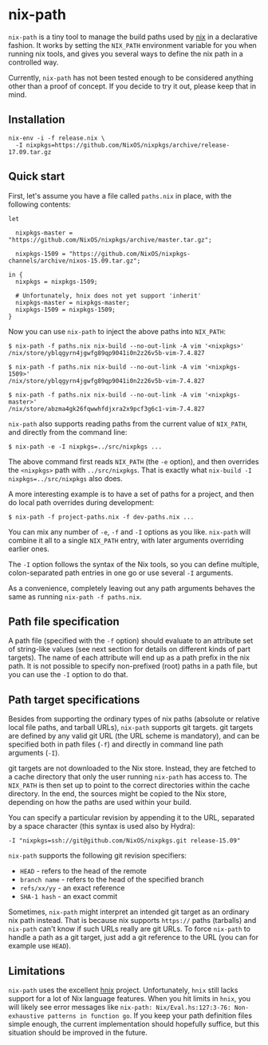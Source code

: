 # nix-path

`nix-path` is a tiny tool to manage the build paths used by
[nix](http://nixos.org/nix) in a declarative fashion. It works by setting the
`NIX_PATH` environment variable for you when running nix tools, and gives you
several ways to define the nix path in a controlled way.

Currently, `nix-path` has not been tested enough to be considered anything
other than a proof of concept. If you decide to try it out, please keep that in
mind.

## Installation

```
nix-env -i -f release.nix \
  -I nixpkgs=https://github.com/NixOS/nixpkgs/archive/release-17.09.tar.gz
```

## Quick start

First, let's assume you have a file called `paths.nix` in place, with the
following contents:

```
let

  nixpkgs-master = "https://github.com/NixOS/nixpkgs/archive/master.tar.gz";

  nixpkgs-1509 = "https://github.com/NixOS/nixpkgs-channels/archive/nixos-15.09.tar.gz";

in {
  nixpkgs = nixpkgs-1509;

  # Unfortunately, hnix does not yet support 'inherit'
  nixpkgs-master = nixpkgs-master;
  nixpkgs-1509 = nixpkgs-1509;
}
```

Now you can use `nix-path` to inject the above paths into `NIX_PATH`:

```
$ nix-path -f paths.nix nix-build --no-out-link -A vim '<nixpkgs>'
/nix/store/yblqgyrn4jgwfg89qp9041i0n2z26v5b-vim-7.4.827

$ nix-path -f paths.nix nix-build --no-out-link -A vim '<nixpkgs-1509>'
/nix/store/yblqgyrn4jgwfg89qp9041i0n2z26v5b-vim-7.4.827

$ nix-path -f paths.nix nix-build --no-out-link -A vim '<nixpkgs-master>'
/nix/store/abzma4gk26fqwwhfdjxra2x9pcf3g6c1-vim-7.4.827
```

`nix-path` also supports reading paths from the current value of `NIX_PATH`,
and directly from the command line:

```
$ nix-path -e -I nixpkgs=../src/nixpkgs ...
```

The above command first reads `NIX_PATH` (the `-e` option), and then overrides
the `<nixpkgs>` path with `../src/nixpkgs`. That is exactly what `nix-build -I
nixpkgs=../src/nixpkgs` also does.

A more interesting example is to have a set of paths for a project, and then do
local path overrides during development:

```
$ nix-path -f project-paths.nix -f dev-paths.nix ...
```

You can mix any number of `-e`, `-f` and `-I` options as you like. `nix-path`
will combine it all to a single `NIX_PATH` entry, with later arguments
overriding earlier ones.

The `-I` option follows the syntax of the Nix tools, so you can define
multiple, colon-separated path entries in one go or use several `-I` arguments.

As a convenience, completely leaving out any path arguments behaves the same as
running `nix-path -f paths.nix`.

## Path file specification

A path file (specified with the `-f` option) should evaluate to an attribute
set of string-like values (see next section for details on different kinds of
part targets). The name of each attribute will end up as a path prefix in the
nix path. It is not possible to specify non-prefixed (root) paths in a path
file, but you can use the `-I` option to do that.

## Path target specifications

Besides from supporting the ordinary types of nix paths (absolute or relative
local file paths, and tarball URLs), `nix-path` supports git targets. git
targets are defined by any valid git URL (the URL scheme is mandatory), and can
be specified both in path files (`-f`) and directly in command line path
arguments (`-I`).

git targets are not downloaded to the Nix store. Instead, they are fetched to a
cache directory that only the user running `nix-path` has access to. The
`NIX_PATH` is then set up to point to the correct directories within the cache
directory. In the end, the sources might be copied to the Nix store, depending
on how the paths are used within your build.

You can specify a particular revision by appending it to the URL,
separated by a space character (this syntax is used also by Hydra):

```
-I "nixpkgs=ssh://git@github.com/NixOS/nixpkgs.git release-15.09"
```

`nix-path` supports the following git revision specifiers:

  * `HEAD` - refers to the head of the remote
  * `branch name` - refers to the head of the specified branch
  * `refs/xx/yy` - an exact reference
  * `SHA-1 hash` - an exact commit

Sometimes, `nix-path` might interpret an intended git target as an ordinary
nix path instead. That is because nix supports `https://` paths (tarballs) and
`nix-path` can't know if such URLs really are git URLs. To force `nix-path` to
handle a path as a git target, just add a git reference to the URL (you can
for example use `HEAD`).

## Limitations

`nix-path` uses the excellent [hnix](https://github.com/jwiegley/hnix) project.
Unfortunately, `hnix` still lacks support for a lot of Nix language features.
When you hit limits in `hnix`, you will likely see error messages like
`nix-path: Nix/Eval.hs:127:3-76: Non-exhaustive patterns in function go`. If
you keep your path definition files simple enough, the current implementation
should hopefully suffice, but this situation should be improved in the future.
